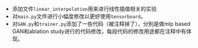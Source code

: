 - 添加文件`linear_interpolation`用来进行线性插值相关的实验
- 对`main.py`文件进行小幅度修改以更好使用`tensorboard`。
- 对`GAN.py`和`trainer.py`添加了一些代码（被注释掉了），分别是做mlp based GAN和ablation study进行的代码修改，每段代码的修改用途都在注释中有体现。